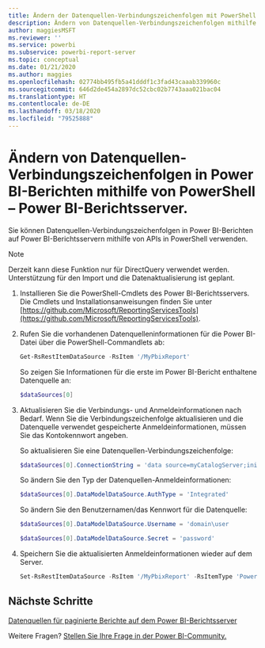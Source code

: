 ```yaml
---
title: Ändern der Datenquellen-Verbindungszeichenfolgen mit PowerShell
description: Ändern von Datenquellen-Verbindungszeichenfolgen mithilfe von APIs in PowerShell – Power BI-Berichtsserver.
author: maggiesMSFT
ms.reviewer: ''
ms.service: powerbi
ms.subservice: powerbi-report-server
ms.topic: conceptual
ms.date: 01/21/2020
ms.author: maggies
ms.openlocfilehash: 02774bb495fb5a41dddf1c3fad43caaab339960c
ms.sourcegitcommit: 646d2de454a2897dc52cbc02b7743aaa021bac04
ms.translationtype: HT
ms.contentlocale: de-DE
ms.lasthandoff: 03/18/2020
ms.locfileid: "79525888"
---
```

# <a name="change-data-source-connection-strings-in-power-bi-reports-with-powershell---power-bi-report-server"></a>Ändern von Datenquellen-Verbindungszeichenfolgen in Power BI-Berichten mithilfe von PowerShell – Power BI-Berichtsserver.


Sie können Datenquellen-Verbindungszeichenfolgen in Power BI-Berichten auf Power BI-Berichtsservern mithilfe von APIs in PowerShell verwenden. 

> [!NOTE]
> Derzeit kann diese Funktion nur für DirectQuery verwendet werden. Unterstützung für den Import und die Datenaktualisierung ist geplant.

1. Installieren Sie die PowerShell-Cmdlets des Power BI-Berichtsservers. Die Cmdlets und Installationsanweisungen finden Sie unter [https://github.com/Microsoft/ReportingServicesTools](https://github.com/Microsoft/ReportingServicesTools). 

2. Rufen Sie die vorhandenen Datenquelleninformationen für die Power BI-Datei über die PowerShell-Commandlets ab:

    ```powershell
    Get-RsRestItemDataSource -RsItem '/MyPbixReport'
    ```

    So zeigen Sie Informationen für die erste im Power BI-Bericht enthaltene Datenquelle an: 

    ```powershell
    $dataSources[0]
    ```

3. Aktualisieren Sie die Verbindungs- und Anmeldeinformationen nach Bedarf. Wenn Sie die Verbindungszeichenfolge aktualisieren und die Datenquelle verwendet gespeicherte Anmeldeinformationen, müssen Sie das Kontokennwort angeben. 

    So aktualisieren Sie eine Datenquellen-Verbindungszeichenfolge:

    ```powershell
    $dataSources[0].ConnectionString = 'data source=myCatalogServer;initial catalog=ReportServer;persist security info=False' 
    ```

    So ändern Sie den Typ der Datenquellen-Anmeldeinformationen:

    ```powershell
    $dataSources[0].DataModelDataSource.AuthType = 'Integrated'
    ```

    So ändern Sie den Benutzernamen/das Kennwort für die Datenquelle:

    ```powershell
    $dataSources[0].DataModelDataSource.Username = 'domain\user
    ```
    ```powershell
    $dataSources[0].DataModelDataSource.Secret = 'password'
    ```

4. Speichern Sie die aktualisierten Anmeldeinformationen wieder auf dem Server.

    ```powershell
    Set-RsRestItemDataSource -RsItem '/MyPbixReport' -RsItemType 'PowerBIReport' -DataSources $dataSources
    ```

## <a name="next-steps"></a>Nächste Schritte

[Datenquellen für paginierte Berichte auf dem Power BI-Berichtsserver](connect-data-sources.md) 

Weitere Fragen? [Stellen Sie Ihre Frage in der Power BI-Community.](https://community.powerbi.com/)
